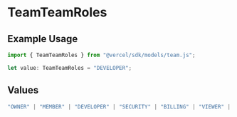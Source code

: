 # TeamTeamRoles

## Example Usage

```typescript
import { TeamTeamRoles } from "@vercel/sdk/models/team.js";

let value: TeamTeamRoles = "DEVELOPER";
```

## Values

```typescript
"OWNER" | "MEMBER" | "DEVELOPER" | "SECURITY" | "BILLING" | "VIEWER" | "VIEWER_FOR_PLUS" | "CONTRIBUTOR"
```